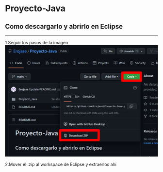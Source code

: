 # Proyecto-Java
## Como descargarlo y abrirlo en Eclipse
------
1.Seguir los pasos de la imagen
![La imagen no se ve](https://github.com/Erojase/Proyecto-Java/blob/main/descargar.png)

2.Mover el .zip al workspace de Eclipse y extraerlos ahí
